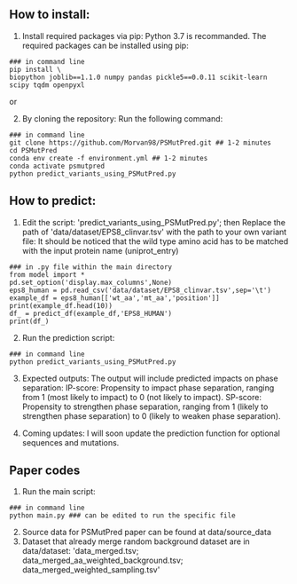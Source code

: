 ## How to install:  

1. Install required packages via pip:
   Python 3.7 is recommanded. The required packages can be installed using pip:
```
### in command line
pip install \
biopython joblib==1.1.0 numpy pandas pickle5==0.0.11 scikit-learn scipy tqdm openpyxl
```
  or

  
2. By cloning the repository:
   Run the following command:
```
### in command line
git clone https://github.com/Morvan98/PSMutPred.git ## 1-2 minutes
cd PSMutPred
conda env create -f environment.yml ## 1-2 minutes
conda activate psmutpred
python predict_variants_using_PSMutPred.py
```
## How to predict:  

1. Edit the script: 'predict_variants_using_PSMutPred.py'; then
  Replace the path of 'data/dataset/EPS8_clinvar.tsv' with the path to your own variant file:
  It should be noticed that the wild type amino acid has to be matched with the input protein name (uniprot_entry)
```
### in .py file within the main directory
from model import *
pd.set_option('display.max_columns',None)
eps8_human = pd.read_csv('data/dataset/EPS8_clinvar.tsv',sep='\t')
example_df = eps8_human[['wt_aa','mt_aa','position']]
print(example_df.head(10))
df_ = predict_df(example_df,'EPS8_HUMAN')
print(df_)
```
2. Run the prediction script:
```
### in command line
python predict_variants_using_PSMutPred.py
```
3. Expected outputs:
   The output will include predicted impacts on phase separation:
    IP-score: Propensity to impact phase separation, ranging from 1 (most likely to impact) to 0 (not likely to impact).
    SP-score: Propensity to strengthen phase separation, ranging from 1 (likely to strengthen phase separation) to 0 (likely to weaken phase separation).

4. Coming updates:
   I will soon update the prediction function for optional sequences and mutations.
   
## Paper codes
1. Run the main script:
```
### in command line
python main.py ### can be edited to run the specific file
```
2. Source data for PSMutPred paper can be found at data/source_data
3. Dataset that already merge random background dataset are in data/dataset:
   'data_merged.tsv; data_merged_aa_weighted_background.tsv; data_merged_weighted_sampling.tsv'
